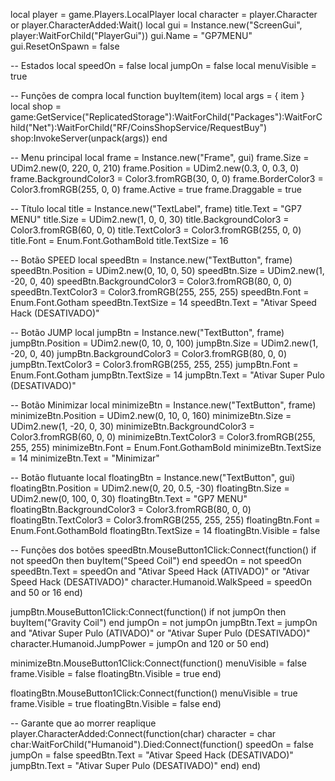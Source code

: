 local player = game.Players.LocalPlayer
local character = player.Character or player.CharacterAdded:Wait()
local gui = Instance.new("ScreenGui", player:WaitForChild("PlayerGui"))
gui.Name = "GP7MENU"
gui.ResetOnSpawn = false

-- Estados
local speedOn = false
local jumpOn = false
local menuVisible = true

-- Funções de compra
local function buyItem(item)
	local args = { item }
	local shop = game:GetService("ReplicatedStorage"):WaitForChild("Packages"):WaitForChild("Net"):WaitForChild("RF/CoinsShopService/RequestBuy")
	shop:InvokeServer(unpack(args))
end

-- Menu principal
local frame = Instance.new("Frame", gui)
frame.Size = UDim2.new(0, 220, 0, 210)
frame.Position = UDim2.new(0.3, 0, 0.3, 0)
frame.BackgroundColor3 = Color3.fromRGB(30, 0, 0)
frame.BorderColor3 = Color3.fromRGB(255, 0, 0)
frame.Active = true
frame.Draggable = true

-- Título
local title = Instance.new("TextLabel", frame)
title.Text = "GP7 MENU"
title.Size = UDim2.new(1, 0, 0, 30)
title.BackgroundColor3 = Color3.fromRGB(60, 0, 0)
title.TextColor3 = Color3.fromRGB(255, 0, 0)
title.Font = Enum.Font.GothamBold
title.TextSize = 16

-- Botão SPEED
local speedBtn = Instance.new("TextButton", frame)
speedBtn.Position = UDim2.new(0, 10, 0, 50)
speedBtn.Size = UDim2.new(1, -20, 0, 40)
speedBtn.BackgroundColor3 = Color3.fromRGB(80, 0, 0)
speedBtn.TextColor3 = Color3.fromRGB(255, 255, 255)
speedBtn.Font = Enum.Font.Gotham
speedBtn.TextSize = 14
speedBtn.Text = "Ativar Speed Hack (DESATIVADO)"

-- Botão JUMP
local jumpBtn = Instance.new("TextButton", frame)
jumpBtn.Position = UDim2.new(0, 10, 0, 100)
jumpBtn.Size = UDim2.new(1, -20, 0, 40)
jumpBtn.BackgroundColor3 = Color3.fromRGB(80, 0, 0)
jumpBtn.TextColor3 = Color3.fromRGB(255, 255, 255)
jumpBtn.Font = Enum.Font.Gotham
jumpBtn.TextSize = 14
jumpBtn.Text = "Ativar Super Pulo (DESATIVADO)"

-- Botão Minimizar
local minimizeBtn = Instance.new("TextButton", frame)
minimizeBtn.Position = UDim2.new(0, 10, 0, 160)
minimizeBtn.Size = UDim2.new(1, -20, 0, 30)
minimizeBtn.BackgroundColor3 = Color3.fromRGB(60, 0, 0)
minimizeBtn.TextColor3 = Color3.fromRGB(255, 255, 255)
minimizeBtn.Font = Enum.Font.GothamBold
minimizeBtn.TextSize = 14
minimizeBtn.Text = "Minimizar"

-- Botão flutuante
local floatingBtn = Instance.new("TextButton", gui)
floatingBtn.Position = UDim2.new(0, 20, 0.5, -30)
floatingBtn.Size = UDim2.new(0, 100, 0, 30)
floatingBtn.Text = "GP7 MENU"
floatingBtn.BackgroundColor3 = Color3.fromRGB(80, 0, 0)
floatingBtn.TextColor3 = Color3.fromRGB(255, 255, 255)
floatingBtn.Font = Enum.Font.GothamBold
floatingBtn.TextSize = 14
floatingBtn.Visible = false

-- Funções dos botões
speedBtn.MouseButton1Click:Connect(function()
	if not speedOn then
		buyItem("Speed Coil")
	end
	speedOn = not speedOn
	speedBtn.Text = speedOn and "Ativar Speed Hack (ATIVADO)" or "Ativar Speed Hack (DESATIVADO)"
	character.Humanoid.WalkSpeed = speedOn and 50 or 16
end)

jumpBtn.MouseButton1Click:Connect(function()
	if not jumpOn then
		buyItem("Gravity Coil")
	end
	jumpOn = not jumpOn
	jumpBtn.Text = jumpOn and "Ativar Super Pulo (ATIVADO)" or "Ativar Super Pulo (DESATIVADO)"
	character.Humanoid.JumpPower = jumpOn and 120 or 50
end)

minimizeBtn.MouseButton1Click:Connect(function()
	menuVisible = false
	frame.Visible = false
	floatingBtn.Visible = true
end)

floatingBtn.MouseButton1Click:Connect(function()
	menuVisible = true
	frame.Visible = true
	floatingBtn.Visible = false
end)

-- Garante que ao morrer reaplique
player.CharacterAdded:Connect(function(char)
	character = char
	char:WaitForChild("Humanoid").Died:Connect(function()
		speedOn = false
		jumpOn = false
		speedBtn.Text = "Ativar Speed Hack (DESATIVADO)"
		jumpBtn.Text = "Ativar Super Pulo (DESATIVADO)"
	end)
end)